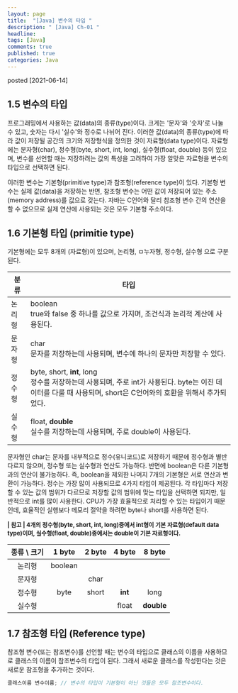 ```yaml
---
layout: page
title:  "[Java] 변수의 타입 "
description: " [Java] Ch-01 "
headline: 
tags: [Java]
comments: true
published: true
categories: Java
---
```

posted [2021-06-14] 

## 1.5 변수의 타입
프로그래밍에서 사용하는 값(data)의 종류(type)이다. 크게는 '문자'와 '숫자'로 나눌 수 있고, 숫자는 다시 '실수'와 정수로 나뉘어 진다. 
이러한 값(data)의 종류(type)에 따라 값이 저장될 공간의 크기와 저장형식을 정의한 것이 자료형(data type)이다. 자료형에는 문자형(char), 정수형(byte, short, int, long), 실수형(float, double) 등이 있으며, 변수를 선언할 때는 저장하려는 값의 특성을 고려하여 가장 알맞은 자료형을 변수의 타입으로 선택하면 된다.

이러한 변수는 기본형(primitive type)과 참조형(reference type)이 있다. 
기본형 변수는 실제 값(data)을 저장하는 반면, 참조형 변수는 어떤 값이 저장되어 있는 주소(memory address)를 값으로 갖는다. 자바는 C언어와 달리 참조형 변수 간의 연산을 할 수 없으므로 실제 연산에 사용되는 것은 모두 기본형 주소이다. 

## 1.6 기본형 타입 (primitie type)

기본형에는 모두 8개의 (자료형)이 있으며, 논리형, ㅁ누자형, 정수형, 실수형 으로 구분된다. 

| <center>분류 | <center>타입 |
|---|---|
| 논리형 | boolean<br/> true와 false 중 하나를 값으로 가지며, 조건식과 논리적 계산에 사용된다. |
| 문자형 | char<br/> 문자를 저장하는데 사용되며, 변수에 하나의 문자만 저장할 수 있다. |
| 정수형 | byte, short, <b>int</b>, long<br/> 정수를 저장하는데 사용되며, 주로 int가 사용된다. byte는 이진 데이터를 다룰 때 사용되며, short은 C언어와의 호환을 위해서 추가되었다. |
| 실수형 | float, <b>double</b><br/> 실수를 저장하는데 사용되며, 주로 double이 사용된다. |
  
문자형인 char는 문자를 내부적으로 정수(유니코드)로 저장하기 때문에 정수형과 별반 다르지 않으며, 정수형 또는 실수형과 연산도 가능하다. 반면에 boolean은 다른 기본형과의 연산이 불가능하다. 즉, boolean을 제외한 나머지 7개의 기본형은 서로 연산과 변환이 가능하다.
정수는 가장 많이 사용되므로 4가지 타입이 제공된다. 각 타입마다 저장할 수 있는 값의 범위가 다르므로 저장할 값의 범위에 맞는 타입을 선택하면 되지만, 일반적으로 int를 많이 사용한다. CPU가 가장 효율적으로 처리할 수 있는 타입이기 때문인데, 효율적인 실행보다 메모리 절약을 하려면 byte나 short를 사용하면 된다.

<span style="font-size:13px">
<b>| 참고 | 4개의 정수형(byte, short, int, long)중에서 int형이 기본 자료형(default data type)이며, 실수형(float, double)중에서는 double이 기본 자료형이다.<br/></b>
</span>

| 종류 \ 크기 | 1 byte | 2 byte | 4 byte | 8 byte |
|:---:|:---:|:---:|:---:|:---:|
| 논리형 | boolean ||||
| 문자형 || char |||
| 정수형 | byte | short | <b>int</b> | long |
| 실수형 ||| float | <b>double</b> |

## 1.7 참조형 타입 (Reference type)

참조형 변수(또는 참조변수)를 선언할 때는 변수의 타입으로 클래스의 이름을 사용하므로 클래스의 이름이 참조변수의 타입이 된다. 그래서 새로운 클래스를 작성한다는 것은 새로운 참조형을 추가하는 것이다. 
```java
클래스이름 변수이름; // 변수의 타입이 기본형이 아닌 것들은 모두 참조변수이다.
```

